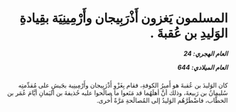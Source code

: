 <h1 dir="rtl">المسلمون يَغزون أَذْرَبِيجان وأَرْمِينِيَة بقِيادةِ الوَليدِ بن عُقبةَ .</h1>

<h5 dir="rtl">العام الهجري:  24

العام الميلادي: 644

</h5>

<p dir="rtl">كان الوَليدَ بن عُقبةَ هو أَميرُ الكوفةِ، فقام بِغَزْوِ أَذْرَبِيجان وأَرْمِينِية بجَيشٍ على مُقدِّمتِه سُليمانُ بن رَبيعةَ، وذلك أنَّ أهلَهُما قد مَنَعوا ما صالَحوا عليه حُذيفةَ بن اليَمانِ أيَّامَ عُمَر بن الخطَّاب، فاضْطَرَّهُم الوَليدُ إلى المُصالَحةِ مَرَّةً أُخرى.</p></br>
